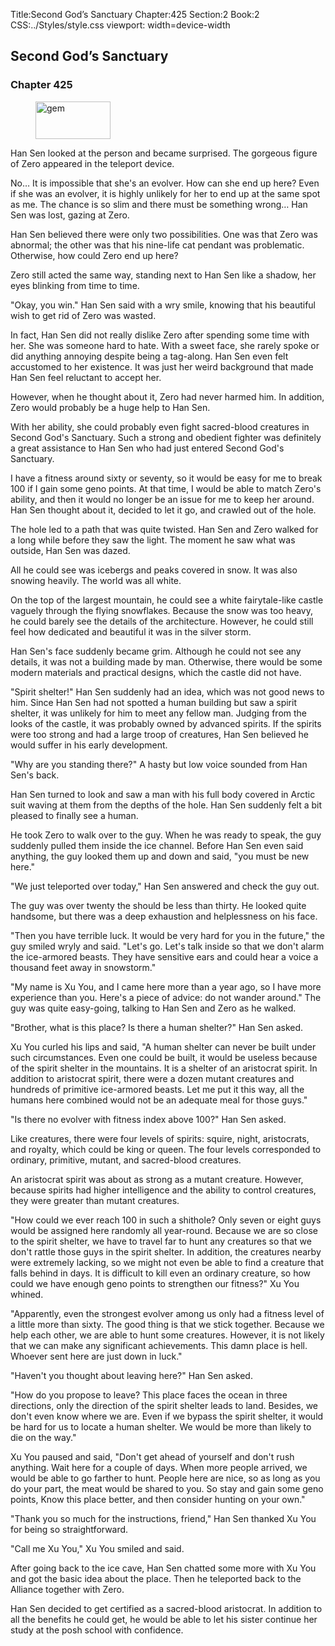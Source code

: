 Title:Second God’s Sanctuary 
Chapter:425 
Section:2 
Book:2 
CSS:../Styles/style.css 
viewport: width=device-width
  
## Second God’s Sanctuary
### Chapter 425
  
<figure>
	<img src="../Images/gem.gif" alt="gem" id="gem" width="120" height="60" />
</figure>
  

  
Han Sen looked at the person and became surprised. The gorgeous figure of Zero appeared in the teleport device.

No… It is impossible that she's an evolver. How can she end up here? Even if she was an evolver, it is highly unlikely for her to end up at the same spot as me. The chance is so slim and there must be something wrong… Han Sen was lost, gazing at Zero.

Han Sen believed there were only two possibilities. One was that Zero was abnormal; the other was that his nine-life cat pendant was problematic. Otherwise, how could Zero end up here?

Zero still acted the same way, standing next to Han Sen like a shadow, her eyes blinking from time to time.

"Okay, you win." Han Sen said with a wry smile, knowing that his beautiful wish to get rid of Zero was wasted.

In fact, Han Sen did not really dislike Zero after spending some time with her. She was someone hard to hate. With a sweet face, she rarely spoke or did anything annoying despite being a tag-along. Han Sen even felt accustomed to her existence. It was just her weird background that made Han Sen feel reluctant to accept her.

However, when he thought about it, Zero had never harmed him. In addition, Zero would probably be a huge help to Han Sen.

With her ability, she could probably even fight sacred-blood creatures in Second God's Sanctuary. Such a strong and obedient fighter was definitely a great assistance to Han Sen who had just entered Second God's Sanctuary.

I have a fitness around sixty or seventy, so it would be easy for me to break 100 if I gain some geno points. At that time, I would be able to match Zero's ability, and then it would no longer be an issue for me to keep her around. Han Sen thought about it, decided to let it go, and crawled out of the hole.

The hole led to a path that was quite twisted. Han Sen and Zero walked for a long while before they saw the light. The moment he saw what was outside, Han Sen was dazed.

All he could see was icebergs and peaks covered in snow. It was also snowing heavily. The world was all white.

On the top of the largest mountain, he could see a white fairytale-like castle vaguely through the flying snowflakes. Because the snow was too heavy, he could barely see the details of the architecture. However, he could still feel how dedicated and beautiful it was in the silver storm.

Han Sen's face suddenly became grim. Although he could not see any details, it was not a building made by man. Otherwise, there would be some modern materials and practical designs, which the castle did not have.

"Spirit shelter!" Han Sen suddenly had an idea, which was not good news to him. Since Han Sen had not spotted a human building but saw a spirit shelter, it was unlikely for him to meet any fellow man. Judging from the looks of the castle, it was probably owned by advanced spirits. If the spirits were too strong and had a large troop of creatures, Han Sen believed he would suffer in his early development.

"Why are you standing there?" A hasty but low voice sounded from Han Sen's back.

Han Sen turned to look and saw a man with his full body covered in Arctic suit waving at them from the depths of the hole. Han Sen suddenly felt a bit pleased to finally see a human.

He took Zero to walk over to the guy. When he was ready to speak, the guy suddenly pulled them inside the ice channel. Before Han Sen even said anything, the guy looked them up and down and said, "you must be new here."

"We just teleported over today," Han Sen answered and check the guy out.

The guy was over twenty the should be less than thirty. He looked quite handsome, but there was a deep exhaustion and helplessness on his face.

"Then you have terrible luck. It would be very hard for you in the future," the guy smiled wryly and said. "Let's go. Let's talk inside so that we don't alarm the ice-armored beasts. They have sensitive ears and could hear a voice a thousand feet away in snowstorm."

"My name is Xu You, and I came here more than a year ago, so I have more experience than you. Here's a piece of advice: do not wander around." The guy was quite easy-going, talking to Han Sen and Zero as he walked.

"Brother, what is this place? Is there a human shelter?" Han Sen asked.

Xu You curled his lips and said, "A human shelter can never be built under such circumstances. Even one could be built, it would be useless because of the spirit shelter in the mountains. It is a shelter of an aristocrat spirit. In addition to aristocrat spirit, there were a dozen mutant creatures and hundreds of primitive ice-armored beasts. Let me put it this way, all the humans here combined would not be an adequate meal for those guys."

"Is there no evolver with fitness index above 100?" Han Sen asked.

Like creatures, there were four levels of spirits: squire, night, aristocrats, and royalty, which could be king or queen. The four levels corresponded to ordinary, primitive, mutant, and sacred-blood creatures.

An aristocrat spirit was about as strong as a mutant creature. However, because spirits had higher intelligence and the ability to control creatures, they were greater than mutant creatures.

"How could we ever reach 100 in such a shithole? Only seven or eight guys would be assigned here randomly all year-round. Because we are so close to the spirit shelter, we have to travel far to hunt any creatures so that we don't rattle those guys in the spirit shelter. In addition, the creatures nearby were extremely lacking, so we might not even be able to find a creature that falls behind in days. It is difficult to kill even an ordinary creature, so how could we have enough geno points to strengthen our fitness?" Xu You whined.

"Apparently, even the strongest evolver among us only had a fitness level of a little more than sixty. The good thing is that we stick together. Because we help each other, we are able to hunt some creatures. However, it is not likely that we can make any significant achievements. This damn place is hell. Whoever sent here are just down in luck."

"Haven't you thought about leaving here?" Han Sen asked.

"How do you propose to leave? This place faces the ocean in three directions, only the direction of the spirit shelter leads to land. Besides, we don't even know where we are. Even if we bypass the spirit shelter, it would be hard for us to locate a human shelter. We would be more than likely to die on the way."

Xu You paused and said, "Don't get ahead of yourself and don't rush anything. Wait here for a couple of days. When more people arrived, we would be able to go farther to hunt. People here are nice, so as long as you do your part, the meat would be shared to you. So stay and gain some geno points, Know this place better, and then consider hunting on your own."

"Thank you so much for the instructions, friend," Han Sen thanked Xu You for being so straightforward.

"Call me Xu You," Xu You smiled and said.

After going back to the ice cave, Han Sen chatted some more with Xu You and got the basic idea about the place. Then he teleported back to the Alliance together with Zero.

Han Sen decided to get certified as a sacred-blood aristocrat. In addition to all the benefits he could get, he would be able to let his sister continue her study at the posh school with confidence.